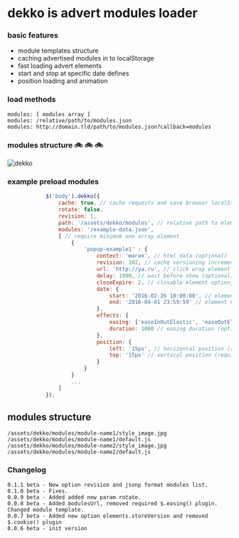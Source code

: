 # dekko is advert modules loader 

### basic features
  - module templates structure
  - caching advertised modules in to localStorage
  - fast loading advert elements
  - start and stop at specific date defines
  - position loading and animation


### load methods

```
modules: [ modules array ]
modules: /relative/path/to/modules.json
modules: http://domain.tld/path/to/modules.json?callback=modules
```

### modules structure 	&#128690;	&#128690;	&#128690;
![dekko](https://cloud.githubusercontent.com/assets/2042729/13509896/73c77c8c-e1a7-11e5-948c-13083e3c0b31.jpg)

  
### example preload modules
```js
        	$('body').dekko({
        		cache: true, // cache requests and save browser localStorage (optional)
        		rotate: false,
        		revision: 1,
        		path: '/assets/dekko/modules', // relative path to element modules (required)
        		modules: '/example-data.json',
        		[ // require minimum one array element
        			{
        				'popup-example1' : {
        					context: 'магия', // html data (optional)
        					revision: 102, // cache versioning incremental option (required if cache enabled)
        					url: 'http://ya.ru', // click wrap element (optional)
        					delay: 1000, // wait before show (optional)
        					closeExpire: 2, // closable element option, specific counting by days (required)
        					date: {
        						start: '2016-02-26 10:00:00', // element more start at (required)
        						end: '2016-04-01 23:59:59' // element not started after this date (required)
        					},
        					effects: {
        						easing: ['easeInOutElastic', 'easeOutElastic'], // easing (optional)
        						duration: 1000 // easing duration (optional)
        					},
        					position: {
        						left: '15px', // horizontal position (required)
        						top: '15px' // vertical position (required)
        					}
        				}
        			}
        			...
        		]
        	});
```

## modules structure
```
/assets/dekko/modules/module-name1/style_image.jpg
/assets/dekko/modules/module-name1/default.js
/assets/dekko/modules/module-name2/style_image.jpg
/assets/dekko/modules/module-name2/default.js
```

### Changelog
    0.1.1 beta - New option revision and jsonp format modules list.
    0.1.0 beta - Fixes.
    0.0.9 beta - Added added new param rotate.
    0.0.8 beta - Added modulesUrl, removed required $.easing() plugin. Changed module template.
    0.0.7 beta - Added new option elements.storeVersion and removed $.cookie() plugin
    0.0.6 beta - init version


